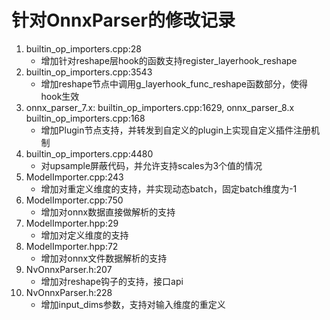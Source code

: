# 针对OnnxParser的修改记录
1. builtin_op_importers.cpp:28
    - 增加针对reshape层hook的函数支持register_layerhook_reshape
2. builtin_op_importers.cpp:3543
    - 增加reshape节点中调用g_layerhook_func_reshape函数部分，使得hook生效
3. onnx_parser_7.x: builtin_op_importers.cpp:1629, onnx_parser_8.x builtin_op_importers.cpp:168
    - 增加Plugin节点支持，并转发到自定义的plugin上实现自定义插件注册机制
4. builtin_op_importers.cpp:4480
    - 对upsample屏蔽代码，并允许支持scales为3个值的情况
5. ModelImporter.cpp:243
    - 增加对重定义维度的支持，并实现动态batch，固定batch维度为-1
6. ModelImporter.cpp:750
    - 增加对onnx数据直接做解析的支持
7. ModelImporter.hpp:29
    - 增加对定义维度的支持
8. ModelImporter.hpp:72
    - 增加对onnx文件数据解析的支持
9. NvOnnxParser.h:207
    - 增加对reshape钩子的支持，接口api
10. NvOnnxParser.h:228
    - 增加input_dims参数，支持对输入维度的重定义
